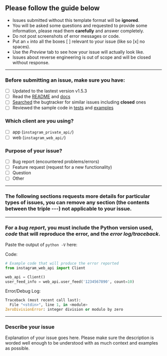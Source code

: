 ## Please follow the guide below

- Issues submitted without this template format will be **ignored**.
- You will be asked some questions and requested to provide some information, please read them **carefully** and answer completely.
- Do not post screenshots of error messages or code.
- Put an `x` into all the boxes [ ] relevant to your issue (like so [x] no spaces).
- Use the *Preview* tab to see how your issue will actually look like.
- Issues about reverse engineering is out of scope and will be closed without response.

---

### Before submitting an issue, make sure you have:
- [ ] Updated to the lastest version v1.5.3
- [ ] Read the [README](https://github.com/ping/instagram_private_api/blob/master/README.md) and [docs](https://instagram-private-api.readthedocs.io/en/latest/)
- [ ] [Searched](https://github.com/ping/instagram_private_api/search?type=Issues) the bugtracker for similar issues including **closed** ones
- [ ] Reviewed the sample code in [tests](https://github.com/ping/instagram_private_api/tree/master/tests) and [examples](https://github.com/ping/instagram_private_api/tree/master/examples)

### Which client are you using?
- [ ] app (``instagram_private_api/``)
- [ ] web (``instagram_web_api/``)

### Purpose of your issue?
- [ ] Bug report (encountered problems/errors)
- [ ] Feature request (request for a new functionality)
- [ ] Question
- [ ] Other

---

### The following sections requests more details for particular types of issues, you can remove any section (the contents between the triple ---) not applicable to your issue.

---

### For a *bug report*, you **must** include the Python version used, *code* that will reproduce the error, and the *error log/traceback*.

Paste the output of ``python -V`` here:

Code:

```python
# Example code that will produce the error reported
from instagram_web_api import Client

web_api = Client()
user_feed_info = web_api.user_feed('1234567890', count=10)
```

Error/Debug Log:

```python
Traceback (most recent call last):
  File "<stdin>", line 1, in <module>
ZeroDivisionError: integer division or modulo by zero
```

---

### Describe your issue

Explanation of your issue goes here. Please make sure the description is worded well enough to be understood with as much context and examples as possible.
